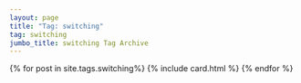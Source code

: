 ```yaml
---
layout: page
title: "Tag: switching"
tag: switching
jumbo_title: switching Tag Archive
---
```

<div class="row">
{% for post in site.tags.switching%}
{% include card.html %}
{% endfor %}
</div>
